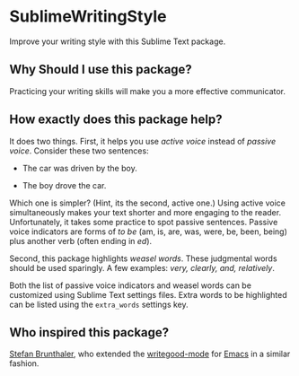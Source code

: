 SublimeWritingStyle
===================

Improve your writing style with this Sublime Text package.

Why Should I use this package?
------------------------------

Practicing your writing skills will make you a more effective communicator.

How exactly does this package help?
-----------------------------------

It does two things. First, it helps you use *active voice* instead of *passive voice*.
Consider these two sentences:

- The car was driven by the boy. 

- The boy drove the car.

Which one is simpler? (Hint, its the second, active one.) Using active voice simultaneously makes your text shorter and more engaging to the reader. Unfortunately, it takes some practice to spot passive sentences. 
Passive voice indicators are forms of *to be* (am, is, are, was, were, be, been, being) plus another verb (often ending in *ed*).

Second, this package highlights *weasel words*. These judgmental words should be used sparingly. A few examples: *very, clearly, and, relatively*. 

Both the list of passive voice indicators and weasel words can be customized using Sublime Text settings files. Extra words to be highlighted can be listed using the `extra_words` settings key.

Who inspired this package?
--------------------------
[Stefan Brunthaler](http://www.ics.uci.edu/~sbruntha/), who extended the [writegood-mode](https://github.com/bnbeckwith/writegood-mode) for [Emacs](http://www.gnu.org/software/emacs/) in a similar fashion.
